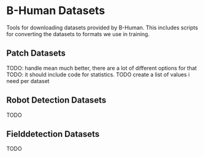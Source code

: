 # B-Human Datasets
Tools for downloading datasets provided by B-Human. This includes scripts for converting the datasets to formats we use in training.

## Patch Datasets
TODO: handle mean much better, there are a lot of different options for that
TODO: it should include code for statistics. TODO create a list of values i need per dataset

## Robot Detection Datasets
TODO

## Fielddetection Datasets
TODO